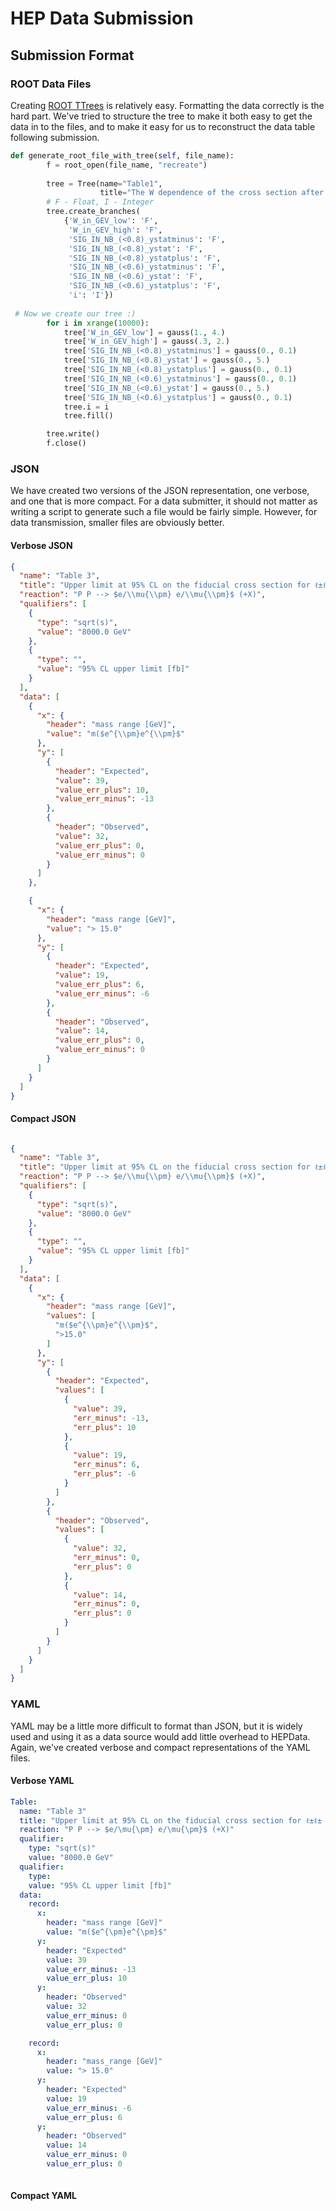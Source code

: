 # HEP Data Submission

## Submission Format

### ROOT Data Files

Creating [ROOT TTrees](https://root.cern.ch/root/html/TTree.html) is relatively easy. Formatting the data correctly is the hard part. We've tried to structure the tree to make it both easy to get the data in to the files, and to make it easy for us to reconstruct the data table following submission.

```python
def generate_root_file_with_tree(self, file_name):
        f = root_open(file_name, "recreate")
		
        tree = Tree(name="Table1",
                    title="The W dependence of the cross section after integrating..")
        # F - Float, I - Integer
        tree.create_branches(
            {'W_in_GEV_low': 'F',
             'W_in_GEV_high': 'F',
             'SIG_IN_NB_(<0.8)_ystatminus': 'F',
             'SIG_IN_NB_(<0.8)_ystat': 'F',
             'SIG_IN_NB_(<0.8)_ystatplus': 'F',
             'SIG_IN_NB_(<0.6)_ystatminus': 'F',
             'SIG_IN_NB_(<0.6)_ystat': 'F',
             'SIG_IN_NB_(<0.6)_ystatplus': 'F',
             'i': 'I'})
	 
 # Now we create our tree :)
        for i in xrange(10000):
            tree['W_in_GEV_low'] = gauss(1., 4.)
            tree['W_in_GEV_high'] = gauss(.3, 2.)
            tree['SIG_IN_NB_(<0.8)_ystatminus'] = gauss(0., 0.1)
            tree['SIG_IN_NB_(<0.8)_ystat'] = gauss(0., 5.)
            tree['SIG_IN_NB_(<0.8)_ystatplus'] = gauss(0., 0.1)
            tree['SIG_IN_NB_(<0.6)_ystatminus'] = gauss(0., 0.1)
            tree['SIG_IN_NB_(<0.6)_ystat'] = gauss(0., 5.)
            tree['SIG_IN_NB_(<0.6)_ystatplus'] = gauss(0., 0.1)
            tree.i = i
            tree.fill()

        tree.write()
        f.close()

```

### JSON

We have created two versions of the JSON representation, one verbose, and one that is more compact. For a data submitter, it should not matter as writing a script to generate such a file would be fairly simple. However, for data transmission, smaller files are obviously better. 

#### Verbose JSON

```json
{
  "name": "Table 3",
  "title": "Upper limit at 95% CL on the fiducial cross section for ℓ±ℓ± pairs from non-SM signals. The expected limits and their 1σ uncertainties are given together with the observed limits derived from the data. Limits are given separately for the e±e±,e±μ± and μ±μ± channel inclusively and separated by charge.",
  "reaction": "P P --> $e/\\mu{\\pm} e/\\mu{\\pm}$ (+X)",
  "qualifiers": [
    {
      "type": "sqrt(s)",
      "value": "8000.0 GeV"
    },
    {
      "type": "",
      "value": "95% CL upper limit [fb]"
    }
  ],
  "data": [
    {
      "x": {
        "header": "mass range [GeV]",
        "value": "m($e^{\\pm}e^{\\pm}$"
      },
      "y": [
        {
          "header": "Expected",
          "value": 39,
          "value_err_plus": 10,
          "value_err_minus": -13
        },
        {
          "header": "Observed",
          "value": 32,
          "value_err_plus": 0,
          "value_err_minus": 0
        }
      ]
    },

    {
      "x": {
        "header": "mass range [GeV]",
        "value": "> 15.0"
      },
      "y": [
        {
          "header": "Expected",
          "value": 19,
          "value_err_plus": 6,
          "value_err_minus": -6
        },
        {
          "header": "Observed",
          "value": 14,
          "value_err_plus": 0,
          "value_err_minus": 0
        }
      ]
    }
  ]
}

```

#### Compact JSON


```json

{
  "name": "Table 3",
  "title": "Upper limit at 95% CL on the fiducial cross section for ℓ±ℓ± pairs from non-SM signals. The expected limits and their 1σ uncertainties are given together with the observed limits derived from the data. Limits are given separately for the e±e±,e±μ± and μ±μ± channel inclusively and separated by charge.",
  "reaction": "P P --> $e/\\mu{\\pm} e/\\mu{\\pm}$ (+X)",
  "qualifiers": [
    {
      "type": "sqrt(s)",
      "value": "8000.0 GeV"
    },
    {
      "type": "",
      "value": "95% CL upper limit [fb]"
    }
  ],
  "data": [
    {
      "x": {
        "header": "mass range [GeV]",
        "values": [
          "m($e^{\\pm}e^{\\pm}$",
          ">15.0"
        ]
      },
      "y": [
        {
          "header": "Expected",
          "values": [
            {
              "value": 39,
              "err_minus": -13,
              "err_plus": 10
            },
            {
              "value": 19,
              "err_minus": 6,
              "err_plus": -6
            }
          ]
        },
        {
          "header": "Observed",
          "values": [
            {
              "value": 32,
              "err_minus": 0,
              "err_plus": 0
            },
            {
              "value": 14,
              "err_minus": 0,
              "err_plus": 0
            }
          ]
        }
      ]
    }
  ]
}

```

### YAML

YAML may be a little more difficult to format than JSON, but it is widely used and using it as a data source would add little overhead to HEPData. Again, we've created verbose and compact representations of the YAML files.

#### Verbose YAML

```yaml
Table:
  name: "Table 3"
  title: "Upper limit at 95% CL on the fiducial cross section for ℓ±ℓ± pairs from non-SM signals. The expected limits and their 1σ uncertainties are given together with the observed limits derived from the data. Limits are given separately for the e±e±,e±μ± and μ±μ± channel inclusively and separated by charge."
  reaction: "P P --> $e/\mu{\pm} e/\mu{\pm}$ (+X)"
  qualifier: 
    type: "sqrt(s)"
    value: "8000.0 GeV"
  qualifier: 
    type: 
    value: "95% CL upper limit [fb]"
  data:
    record:
      x: 
        header: "mass range [GeV]"
        value: "m($e^{\pm}e^{\pm}$"
      y:
        header: "Expected"
        value: 39
        value_err_minus: -13
        value_err_plus: 10     
      y:
        header: "Observed"
        value: 32
        value_err_minus: 0
        value_err_plus: 0     

    record:
      x:
        header: "mass_range [GeV]"
        value: "> 15.0"
      y:
        header: "Expected"
        value: 19
        value_err_minus: -6
        value_err_plus: 6   
      y:
        header: "Observed"
        value: 14
        value_err_minus: 0
        value_err_plus: 0     
        
```

#### Compact YAML